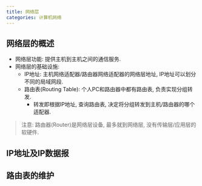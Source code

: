 ```yaml
---
title: 网络层
categories: 计算机网络
---
```




## 网络层的概述

* 网络层功能: 提供主机到主机之间的通信服务.
* 网络层的基础设施:
  * IP地址: 主机网络适配器/路由器网络适配器的网络层地址, IP地址可以划分不同的局域网段.
  * 路由表(Routing Table): 个人PC和路由器中都有路由表, 负责实现分组转发.
    * 转发即根据IP地址, 查询路由表, 决定将分组转发到主机/路由器的哪个适配器.

> 注意: 路由器(Router)是网络层设备, 最多就到网络层, 没有传输层/应用层的软硬件.

## IP地址及IP数据报



## 路由表的维护



